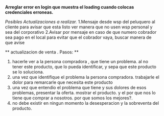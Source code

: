 **Arreglar error en login que muestra el loading cuando colocas credenciales erroneas.**



*Posibles Actualizaciones a realizar.*
1.Mensaje desde wsp del peluquero al cliente para avisar que esta listo
ver manera que no usen wsp personal y sea del corporativo
2.Avisar por mensaje en caso de que numero cobrador sea pago en el local
para evitar que el cobrador vaya, buscar manera de que avise

** actualizacion de venta . Pasos: **
1. hacerle ver a la persona compradora , que tiene un problema. al no tener este producto, que lo pueda identificar, y sepa que este producto se lo soluciona.
2. una vez que identifique el problema la persona compradora. trabajarle el dolor para remarcarle que necesita este producto
3. una vez que entendio el problema que tiene y sus dolores de esos problemas, presentar la oferta. mostrar el producto. y el por que nos lo tiene que comprar a nosotros. por que somos los mejores?.
4. no debe existir en ningun momento la desesperacion y la sobreventa del producto. 
